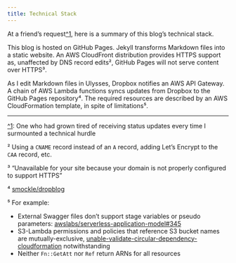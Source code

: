 ```yaml
---  
title: Technical Stack
---
```


At a friend’s request[^1](), here is a summary of this blog’s technical stack.

This blog is hosted on GitHub Pages. Jekyll transforms Markdown files into a static website. An AWS CloudFront distribution provides HTTPS support as, unaffected by DNS record edits², GitHub Pages will not serve content over HTTPS³.

As I edit Markdown files in Ulysses, Dropbox notifies an AWS API Gateway. A chain of AWS Lambda functions syncs updates from Dropbox to the GitHub Pages repository⁴. The required resources are described by an AWS CloudFormation template, in spite of limitations⁵.

---

[^1](): One who had grown tired of receiving status updates every time I surmounted a technical hurdle

² Using a `CNAME` record instead of an `A` record, adding Let’s Encrypt to the `CAA` record, etc.

³ “Unavailable for your site because your domain is not properly configured to support HTTPS”

⁴ [smockle/dropblog][3]

⁵ For example:
* External Swagger files don’t support stage variables or pseudo parameters: [awslabs/serverless-application-model#345][4]
* S3-Lambda permissions and policies that reference S3 bucket names are mutually-exclusive, [unable-validate-circular-dependency-cloudformation][5] notwithstanding
* Neither `Fn::GetAtt` nor `Ref` return ARNs for all resources

[3]:	https://github.com/smockle/dropblog
[4]:	https://github.com/awslabs/serverless-application-model/issues/345
[5]:	https://aws.amazon.com/premiumsupport/knowledge-center/unable-validate-circular-dependency-cloudformation/